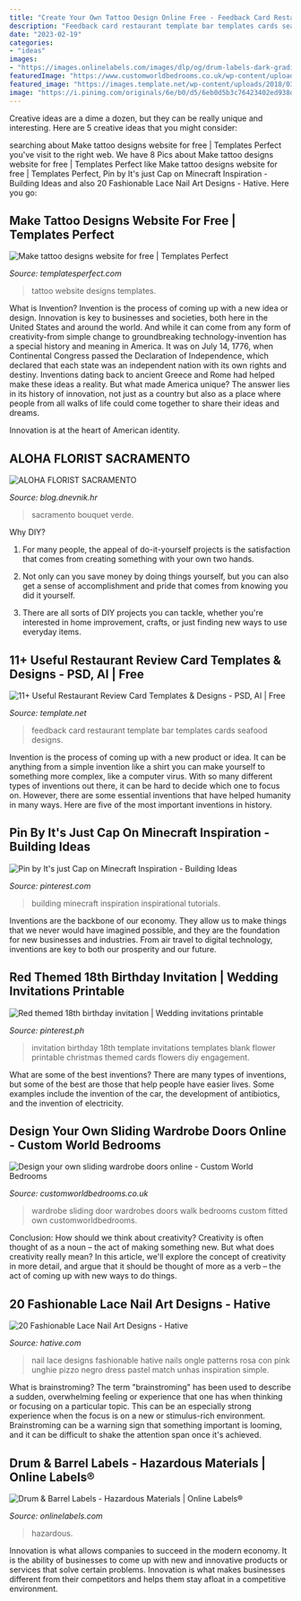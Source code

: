 ```yaml
---
title: "Create Your Own Tattoo Design Online Free - Feedback Card Restaurant Template Bar Templates Cards Seafood Designs"
description: "Feedback card restaurant template bar templates cards seafood designs"
date: "2023-02-19"
categories:
- "ideas"
images:
- "https://images.onlinelabels.com/images/dlp/og/drum-labels-dark-gradient-og.jpg"
featuredImage: "https://www.customworldbedrooms.co.uk/wp-content/uploads/Hancock-0022-4621.jpg"
featured_image: "https://images.template.net/wp-content/uploads/2018/03/Seafood-Restaurant-and-Bar-Review-Card-Template.png"
image: "https://i.pinimg.com/originals/6e/b0/d5/6eb0d5b3c76423402ed938dc0efbd487.jpg"
---
```



Creative ideas are a dime a dozen, but they can be really unique and interesting. Here are 5 creative ideas that you might consider: 

	

		
searching about Make tattoo designs website for free | Templates Perfect you've visit to the right web. We have 8 Pics about Make tattoo designs website for free | Templates Perfect like Make tattoo designs website for free | Templates Perfect, Pin by It&#039;s just Cap on Minecraft Inspiration - Building Ideas and also 20 Fashionable Lace Nail Art Designs - Hative. Here you go:
		
    
## Make Tattoo Designs Website For Free | Templates Perfect

<img loading=lazy src="http://www.templatesperfect.com/wp-content/uploads/2013/08/tattoo-Designs-17.jpg" onerror="this.onerror=null;this.src='https://tse2.mm.bing.net/th?id=OIP.tdSbO0O8_glPiw_jUJkw-AHaFn&amp;pid=15.1';" alt="Make tattoo designs website for free | Templates Perfect">

_Source: templatesperfect.com_

>tattoo website designs templates. 

	

What is Invention?
Invention is the process of coming up with a new idea or design. Innovation is key to businesses and societies, both here in the United States and around the world. And while it can come from any form of creativity-from simple change to groundbreaking technology-invention has a special history and meaning in America.
It was on July 14, 1776, when Continental Congress passed the Declaration of Independence, which declared that each state was an independent nation with its own rights and destiny. Inventions dating back to ancient Greece and Rome had helped make these ideas a reality. But what made America unique? The answer lies in its history of innovation, not just as a country but also as a place where people from all walks of life could come together to share their ideas and dreams.

Innovation is at the heart of American identity.

    
## ALOHA FLORIST SACRAMENTO

<img loading=lazy src="http://bit.ly/pAl5SM" onerror="this.onerror=null;this.src='https://tse2.mm.bing.net/th?id=OIP.lycazRfQW6FxEP2T95zNpQHaE8&amp;pid=15.1';" alt="ALOHA FLORIST SACRAMENTO">

_Source: blog.dnevnik.hr_

>sacramento bouquet verde. 

	

Why DIY?
1. For many people, the appeal of do-it-yourself projects is the satisfaction that comes from creating something with your own two hands.
2. Not only can you save money by doing things yourself, but you can also get a sense of accomplishment and pride that comes from knowing you did it yourself.

3. There are all sorts of DIY projects you can tackle, whether you're interested in home improvement, crafts, or just finding new ways to use everyday items.

    
## 11+ Useful Restaurant Review Card Templates &amp; Designs - PSD, AI | Free

<img loading=lazy src="https://images.template.net/wp-content/uploads/2018/03/Seafood-Restaurant-and-Bar-Review-Card-Template.png" onerror="this.onerror=null;this.src='https://tse4.mm.bing.net/th?id=OIP.ZwMFzUTY9uuIee454WE-ZQHaKe&amp;pid=15.1';" alt="11+ Useful Restaurant Review Card Templates &amp; Designs - PSD, AI | Free">

_Source: template.net_

>feedback card restaurant template bar templates cards seafood designs. 

	

Invention is the process of coming up with a new product or idea. It can be anything from a simple invention like a shirt you can make yourself to something more complex, like a computer virus. With so many different types of inventions out there, it can be hard to decide which one to focus on. However, there are some essential inventions that have helped humanity in many ways. Here are five of the most important inventions in history.

    
## Pin By It&#039;s Just Cap On Minecraft Inspiration - Building Ideas

<img loading=lazy src="https://i.pinimg.com/originals/6e/b0/d5/6eb0d5b3c76423402ed938dc0efbd487.jpg" onerror="this.onerror=null;this.src='https://tse4.mm.bing.net/th?id=OIP.VjxkQOotP1BNHqscHq3RygHaEK&amp;pid=15.1';" alt="Pin by It&#039;s just Cap on Minecraft Inspiration - Building Ideas">

_Source: pinterest.com_

>building minecraft inspiration inspirational tutorials. 

	

Inventions are the backbone of our economy. They allow us to make things that we never would have imagined possible, and they are the foundation for new businesses and industries. From air travel to digital technology, inventions are key to both our prosperity and our future.

    
## Red Themed 18th Birthday Invitation | Wedding Invitations Printable

<img loading=lazy src="https://i.pinimg.com/736x/b7/e7/da/b7e7da31bbbcb0586b718bc5966ce5df.jpg" onerror="this.onerror=null;this.src='https://tse3.mm.bing.net/th?id=OIP.jUpesKXPwoNfCqg7B9iNAwAAAA&amp;pid=15.1';" alt="Red themed 18th birthday invitation | Wedding invitations printable">

_Source: pinterest.ph_

>invitation birthday 18th template invitations templates blank flower printable christmas themed cards flowers diy engagement. 

	

What are some of the best inventions?
There are many types of inventions, but some of the best are those that help people have easier lives. Some examples include the invention of the car, the development of antibiotics, and the invention of electricity.

    
## Design Your Own Sliding Wardrobe Doors Online - Custom World Bedrooms

<img loading=lazy src="https://www.customworldbedrooms.co.uk/wp-content/uploads/Hancock-0022-4621.jpg" onerror="this.onerror=null;this.src='https://tse3.mm.bing.net/th?id=OIP.l8MXAU-4QEEpkdEEPWe8bQHaE8&amp;pid=15.1';" alt="Design your own sliding wardrobe doors online - Custom World Bedrooms">

_Source: customworldbedrooms.co.uk_

>wardrobe sliding door wardrobes doors walk bedrooms custom fitted own customworldbedrooms. 

	

Conclusion: How should we think about creativity?
Creativity is often thought of as a noun – the act of making something new. But what does creativity really mean? In this article, we'll explore the concept of creativity in more detail, and argue that it should be thought of more as a verb – the act of coming up with new ways to do things.

    
## 20 Fashionable Lace Nail Art Designs - Hative

<img loading=lazy src="http://hative.com/wp-content/uploads/2014/11/lace-nail-art-designs/12-fashionable-lace-nail-art-designs.jpg" onerror="this.onerror=null;this.src='https://tse2.mm.bing.net/th?id=OIP.HWw0tYK2BY1AO3juxdOnwgHaNK&amp;pid=15.1';" alt="20 Fashionable Lace Nail Art Designs - Hative">

_Source: hative.com_

>nail lace designs fashionable hative nails ongle patterns rosa con pink unghie pizzo negro dress pastel match unhas inspiration simple. 

	

What is brainstroming?
The term "brainstroming" has been used to describe a sudden, overwhelming feeling or experience that one has when thinking or focusing on a particular topic. This can be an especially strong experience when the focus is on a new or stimulus-rich environment. Brainstroming can be a warning sign that something important is looming, and it can be difficult to shake the attention span once it's achieved.

    
## Drum &amp; Barrel Labels - Hazardous Materials | Online Labels®

<img loading=lazy src="https://images.onlinelabels.com/images/dlp/og/drum-labels-dark-gradient-og.jpg" onerror="this.onerror=null;this.src='https://tse4.mm.bing.net/th?id=OIP.-N5BQC_8JBc0lmuKwhjCHgAAAA&amp;pid=15.1';" alt="Drum &amp; Barrel Labels - Hazardous Materials | Online Labels®">

_Source: onlinelabels.com_

>hazardous. 

	

Innovation is what allows companies to succeed in the modern economy. It is the ability of businesses to come up with new and innovative products or services that solve certain problems. Innovation is what makes businesses different from their competitors and helps them stay afloat in a competitive environment.

